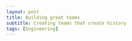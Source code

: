 ```yaml
---
layout: post
title: Building great teams
subtitle: Creating teams that create history
tags: [Engineering]
---
```

